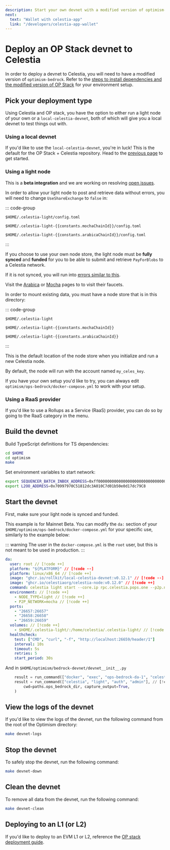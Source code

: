 ```yaml
---
description: Start your own devnet with a modified version of optimism-bedrock.
next:
  text: "Wallet with celestia-app"
  link: "/developers/celestia-app-wallet"
---
```


# Deploy an OP Stack devnet to Celestia

<!-- markdownlint-disable MD033 -->
<script setup>
import constants from '/.vitepress/constants/constants.js'

</script>

In order to deploy a devnet to Celestia, you will need to have a modified
version of `optimism-bedrock`.
Refer to the
[steps to install dependencies and the modified version of OP Stack](./optimism-devnet.md)
for your environment setup.

## Pick your deployment type

Using Celestia and OP stack, you have the option to either
run a light node of your own or a `local-celestia-devnet`,
both of which will give you a local devnet to test things out with.

### Using a local devnet

If you'd like to use the `local-celestia-devnet`, you're in luck!
This is the default for the OP Stack + Celestia repository. Head
to the [previous page](./optimism-devnet.md) to get started.

### Using a light node

This is a **beta integration** and we are working on resolving
[open issues](https://github.com/celestiaorg/optimism/issues/).

In order to allow your light node to post
and retrieve data without errors, you will need to change `UseShareExchange`
to `false` in:

::: code-group

```bash-vue [Mainnet Beta]
$HOME/.celestia-light/config.toml
```

```bash-vue [Mocha]
$HOME/.celestia-light-{{constants.mochaChainId}}/config.toml
```

```bash-vue [Arabica]
$HOME/.celestia-light-{{constants.arabicaChainId}}/config.toml
```

:::

If you choose to use your own node store, the light node
must be **fully synced** and **funded** for you to be able to submit
and retrieve `PayForBlobs` to a Celestia network.

If it is not synced, you will run into
[errors similar to this](https://github.com/celestiaorg/celestia-node/issues/2151/).

Visit the [Arabica](../nodes/arabica-devnet.md)
or [Mocha](../nodes/mocha-testnet.md) pages to
to visit their faucets.

In order to mount existing data, you must have a node store that is
in this directory:

::: code-group

```bash-vue [Mainnet Beta]
$HOME/.celestia-light
```

```bash-vue [Mocha]
$HOME/.celestia-light-{{constants.mochaChainId}}
```

```bash-vue [Arabica]
$HOME/.celestia-light-{{constants.arabicaChainId}}
```

:::

This is the default location of the node store
when you initialize and run a new Celestia node.

By default, the node will run with the account named
`my_celes_key`.

If you have your own setup you'd like to try, you can always edit
`optimism/ops-bedrock/docker-compose.yml` to work with your setup.

### Using a RaaS provider

If you'd like to use a Rollups as a Service (RaaS) provider, you can do so
by going to the RaaS category in the menu.

## Build the devnet

Build TypeScript definitions for TS dependencies:

```bash
cd $HOME
cd optimism
make
```

Set environment variables to start network:

```bash
export SEQUENCER_BATCH_INBOX_ADDRESS=0xff00000000000000000000000000000000000000
export L2OO_ADDRESS=0x70997970C51812dc3A010C7d01b50e0d17dc79C8
```

## Start the devnet

First, make sure your light node is synced and funded.

This example is for Mainnet Beta.
You can modify the `da:` section of your `$HOME/optimism/ops-bedrock/docker-compose.yml`
for your specific use, similarly to the example below:

::: warning
The user in the `docker-compose.yml` is the `root` user,
but this is not meant to be used in production.
:::

<!-- markdownlint-disable MD013 -->

```yaml
da:
  user: root // [!code ++]
  platform: "${PLATFORM}" // [!code --]
  platform: linux/x86_64 // [!code ++]
  image: "ghcr.io/rollkit/local-celestia-devnet:v0.12.1" // [!code --]
  image: "ghcr.io/celestiaorg/celestia-node:v0.12.0" // [!code ++]
  command: celestia light start --core.ip rpc.celestia.pops.one --p2p.network celestia --log.level debug --gateway // [!code ++]
  environment: // [!code ++]
    - NODE_TYPE=light // [!code ++]
    - P2P_NETWORK=mocha // [!code ++]
  ports:
    - "26657:26657"
    - "26658:26658"
    - "26659:26659"
  volumes: // [!code ++]
    - $HOME/.celestia-light/:/home/celestia/.celestia-light/ // [!code ++]
  healthcheck:
    test: ["CMD", "curl", "-f", "http://localhost:26659/header/1"]
    interval: 10s
    timeout: 5s
    retries: 5
    start_period: 30s
```

And in `$HOME/optimism/bedrock-devnet/devnet__init__.py`

```py
    result = run_command(["docker", "exec", "ops-bedrock-da-1", "celestia", "bridge", "auth", "admin", "--node.store", "/home/celestia/bridge"], // [!code --]
    result = run_command(["celestia", "light", "auth", "admin"], // [!code ++]
        cwd=paths.ops_bedrock_dir, capture_output=True,
    )
```

## View the logs of the devnet

If you'd like to view the logs of the devnet, run the following command
from the root of the Optimism directory:

```bash
make devnet-logs
```

## Stop the devnet

To safely stop the devnet, run the following command:

```bash
make devnet-down
```

## Clean the devnet

To remove all data from the devnet, run the following command:

```bash
make devnet-clean
```

## Deploying to an L1 (or L2)

If you'd like to deploy to an EVM L1 or L2,
reference the [OP stack deployment guide](https://community.optimism.io/docs/developers/bedrock/node-operator-guide/).
